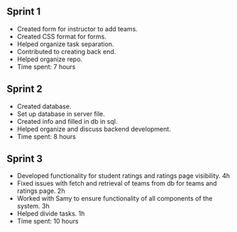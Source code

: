 ## Sprint 1
- Created form for instructor to add teams.
- Created CSS format for forms.
- Helped organize task separation.
- Contributed to creating back end.
- Helped organize repo.
- Time spent: 7 hours

## Sprint 2
- Created database.
- Set up database in server file.
- Created info and filled in db in sql.
- Helped organize and discuss backend development.
- Time spent: 8 hours

## Sprint 3
- Developed functionality for student ratings and ratings page visibility. 4h
- Fixed issues with fetch and retrieval of teams from db for teams and ratings page. 2h
- Worked with Samy to ensure functionality of all components of the system. 3h
- Helped divide tasks. 1h
- Time spent: 10 hours